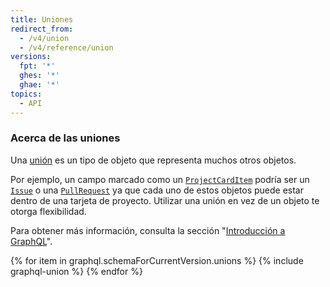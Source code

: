```yaml
---
title: Uniones
redirect_from:
  - /v4/union
  - /v4/reference/union
versions:
  fpt: '*'
  ghes: '*'
  ghae: '*'
topics:
  - API
---
```


### Acerca de las uniones

Una [unión](https://graphql.github.io/graphql-spec/June2018/#sec-Unions) es un tipo de objeto que representa muchos otros objetos.

Por ejemplo, un campo marcado como un [`ProjectCardItem`](/v4/union/projectcarditem/) podría ser un [`Issue`](/v4/object/issue/) o una [`PullRequest`](/v4/object/pullrequest/) ya que cada uno de estos objetos puede estar dentro de una tarjeta de proyecto. Utilizar una unión en vez de un objeto te otorga flexibilidad.

Para obtener más información, consulta la sección "[Introducción a GraphQL](/v4/guides/intro-to-graphql)".

{% for item in graphql.schemaForCurrentVersion.unions %}
  {% include graphql-union %}
{% endfor %}
